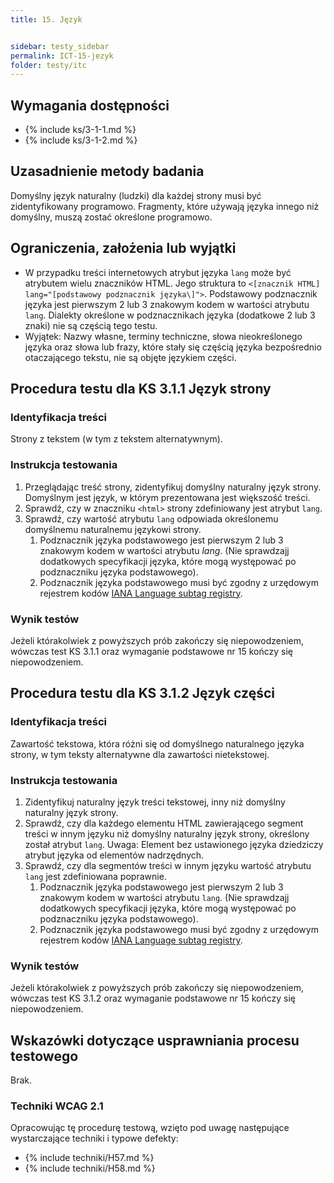 ```yaml
---
title: 15. Język


sidebar: testy_sidebar
permalink: ICT-15-jezyk
folder: testy/itc
---
```


## Wymagania dostępności
- {% include ks/3-1-1.md %}
- {% include ks/3-1-2.md %}

## Uzasadnienie metody badania
Domyślny język naturalny (ludzki) dla każdej strony musi być zidentyfikowany programowo. Fragmenty, które używają języka innego niż domyślny, muszą zostać określone programowo.

## Ograniczenia, założenia lub wyjątki
-   W przypadku treści internetowych atrybut języka `lang` może być atrybutem wielu znaczników HTML. Jego struktura to `<[znacznik HTML] lang="[podstawowy podznacznik języka\]">`. Podstawowy podznacznik języka jest pierwszym 2 lub 3 znakowym kodem w wartości atrybutu `lang`. Dialekty określone w podznacznikach języka (dodatkowe 2 lub 3 znaki) nie są częścią tego testu.
-   Wyjątek:  Nazwy własne, terminy techniczne, słowa nieokreślonego języka oraz słowa lub frazy, które stały się częścią języka bezpośrednio otaczającego tekstu, nie są objęte językiem części.

## Procedura testu dla KS 3.1.1 Język strony

### Identyfikacja treści
Strony z tekstem (w tym z tekstem alternatywnym).

### Instrukcja testowania
1.  Przeglądając treść strony, zidentyfikuj domyślny naturalny język strony. Domyślnym jest język, w którym prezentowana jest większość treści.
2.  Sprawdź, czy w znaczniku `<html>` strony zdefiniowany jest atrybut `lang`.
3.  Sprawdź, czy wartość atrybutu `lang` odpowiada określonemu domyślnemu naturalnemu językowi strony.
    1.  Podznacznik języka podstawowego jest pierwszym 2 lub 3 znakowym kodem w wartości atrybutu *lang*. (Nie sprawdzajj dodatkowych specyfikacji języka, które mogą występować po podznaczniku języka podstawowego).
    2.  Podznacznik języka podstawowego musi być zgodny z urzędowym rejestrem kodów [IANA Language subtag registry](http://www.iana.org/assignments/language-subtag-registry).

### Wynik testów
Jeżeli którakolwiek z powyższych prób zakończy się niepowodzeniem, wówczas test KS 3.1.1  oraz wymaganie podstawowe nr 15 kończy się niepowodzeniem.

## Procedura testu dla KS 3.1.2 Język części

### Identyfikacja treści
Zawartość tekstowa, która różni się od domyślnego naturalnego języka strony, w tym teksty alternatywne dla zawartości nietekstowej.

### Instrukcja testowania
1.  Zidentyfikuj naturalny język treści tekstowej, inny niż domyślny naturalny język strony.
2.  Sprawdź, czy dla każdego elementu HTML zawierającego segment treści w innym języku niż domyślny naturalny język strony, określony został atrybut `lang`. Uwaga: Element bez ustawionego języka dziedziczy atrybut języka od elementów nadrzędnych.
3.  Sprawdź, czy dla segmentów treści w innym języku wartość atrybutu `lang` jest zdefiniowana poprawnie.
    1.  Podznacznik języka podstawowego jest pierwszym 2 lub 3 znakowym kodem w wartości atrybutu `lang`. (Nie sprawdzajj dodatkowych specyfikacji języka, które mogą występować po podznaczniku języka podstawowego).
    2.  Podznacznik języka podstawowego musi być zgodny z urzędowym rejestrem kodów [IANA Language subtag registry](http://www.iana.org/assignments/language-subtag-registry).
### Wynik testów
Jeżeli którakolwiek z powyższych prób zakończy się niepowodzeniem, wówczas test KS 3.1.2  oraz wymaganie podstawowe nr 15 kończy się niepowodzeniem.

##  Wskazówki dotyczące usprawniania procesu testowego
Brak.

### Techniki WCAG 2.1
Opracowując tę procedurę testową, wzięto pod uwagę następujące wystarczające techniki i typowe defekty:

- {% include techniki/H57.md %}
- {% include techniki/H58.md %}

